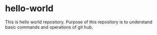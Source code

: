 # hello-world
This is hello world repository. Purpose of this repository is to understand basic commands and operations of git hub.
